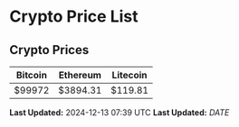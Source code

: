# Crypto Price List

## Crypto Prices
| Bitcoin | Ethereum | Litecoin |
| ------- | -------- | -------- |
| $99972 | $3894.31 | $119.81 |
**Last Updated:** 2024-12-13 07:39 UTC
**Last Updated:** $DATE$
